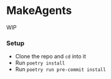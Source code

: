 <!-- Warning, README.md is autogenerated from README.ipynb, do not edit it directly -->

# MakeAgents

WIP

### Setup

- Clone the repo and `cd` into it
- Run `poetry install`
- Run `poetry run pre-commit install`

